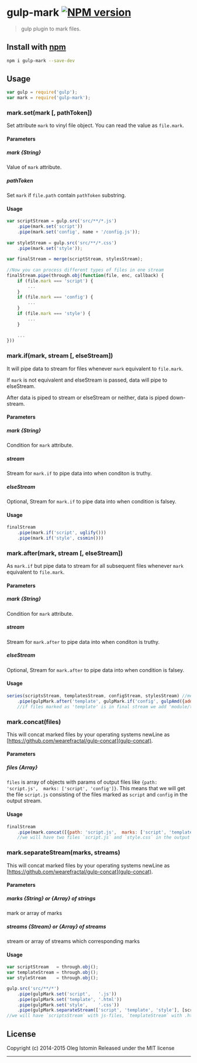 # gulp-mark [![NPM version](https://badge.fury.io/js/gulp-mark.svg)](http://badge.fury.io/js/gulp-mark)

> gulp plugin to mark files.

## Install with [npm](npmjs.org)

```sh
npm i gulp-mark --save-dev
```

## Usage

```js
var gulp = require('gulp');
var mark = require('gulp-mark');
```



### mark.set(mark [, pathToken])

Set attribute `mark` to vinyl file object. You can read the value as `file.mark`.

#### Parameters

##### mark {String}

Value of `mark` attribute.

##### pathToken

Set `mark` if `file.path` contain `pathToken` substring.

#### Usage

```js
var scriptStream = gulp.src('src/**/*.js')
    .pipe(mark.set('script'))
    .pipe(mark.set('config', name + '/config.js'));
    
var styleStream = gulp.src('src/**/*.css')
    .pipe(mark.set('style'));
      
var finalStream = merge(scriptStream, stylesStream);
  
//Now you can process different types of files in one stream
finalStream.pipe(through.obj(function(file, enc, callback) {
    if (file.mark === 'script') {
        ...
    }
    if (file.mark === 'config') {
        ...
    }
    if (file.mark === 'style') {
        ...
    }
    
    ...
}))
```



### mark.if(mark, stream [, elseStream])

It will pipe data to stream for files whenever `mark` equivalent to `file.mark`.

If `mark` is not equivalent and elseStream is passed, data will pipe to elseStream.

After data is piped to stream or elseStream or neither, data is piped down-stream.


#### Parameters

##### mark {String}

Condition for `mark` attribute.

##### stream

Stream for `mark.if` to pipe data into when conditon is truthy.

##### elseStream

Optional, Stream for `mark.if` to pipe data into when condition is falsey.

#### Usage

```js
finalStream
    .pipe(mark.if('script', uglify()))
    .pipe(mark.if('style', cssmin()))
```




### mark.after(mark, stream [, elseStream])

As `mark.if` but pipe data to stream for all subsequent files whenever `mark` equivalent to `file.mark`.


#### Parameters

##### mark {String}

Condition for `mark` attribute.

##### stream

Stream for `mark.after` to pipe data into when conditon is truthy.

##### elseStream

Optional, Stream for `mark.after` to pipe data into when condition is falsey.

#### Usage

```js
series(scriptsStream, templatesStream, configStream, stylesStream) //merged by order
    .pipe(gulpMark.after('template', gulpMark.if('config', gulpAmd({add: 'module/templates'}))));
    //if files marked as 'template' is in final stream we add 'module/templates' dependency to next config files (if they exists)
```






### mark.concat(files)

This will concat marked files by your operating systems newLine as [https://github.com/wearefractal/gulp-concat](gulp-concat).

#### Parameters

##### files {Array}

`files` is array of objects with params of output files like `{path: 'script.js',  marks: ['script', 'config']}`.
This means that we will get the file `script.js` consisting of the files marked as `script` and `config` in the output stream.

#### Usage

```js
finalStream
    .pipe(mark.concat([{path: 'script.js',  marks: ['script', 'template', 'config']}, {path: 'style.css', marks: 'style'}]))
    //we will have two files `script.js` and `style.css` in the output stream
```





### mark.separateStream(marks, streams)

This will concat marked files by your operating systems newLine as [https://github.com/wearefractal/gulp-concat](gulp-concat).

#### Parameters

##### marks {String} or {Array} of strings

mark or array of marks

##### streams {Stream} or {Array} of streams

stream or array of streams which corresponding marks

#### Usage

```js
var scriptStream   = through.obj();
var templateStream = through.obj();
var styleStream    = through.obj();

gulp.src('src/**/*')
    .pipe(gulpMark.set('script',   '.js'))
    .pipe(gulpMark.set('template', '.html'))
    .pipe(gulpMark.set('style',    '.css'))
    .pipe(gulpMark.separateStream(['script', 'template', 'style'], [scriptStream, templateStream, styleStream]));
//we will have `scriptsStream` with js-files, `templateStream` with .html-files and `styleStream` with .css-files      
```




## License

Copyright (c) 2014-2015 Oleg Istomin
Released under the MIT license

***